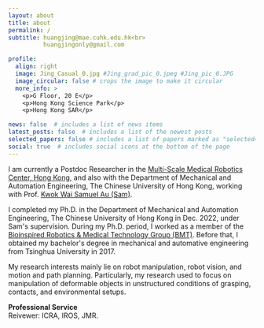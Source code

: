 ```yaml
---
layout: about
title: about
permalink: /
subtitle: huangjing@mae.cuhk.edu.hk<br>
          huangjingonly@gmail.com

profile:
  align: right
  image: Jing_Casual_0.jpg #Jing_grad_pic_0.jpeg #Jing_pic_0.JPG
  image_circular: false # crops the image to make it circular
  more_info: >
    <p>G Floor, 20 E</p>
    <p>Hong Kong Science Park</p>
    <p>Hong Kong SAR</p>

news: false  # includes a list of news items
latest_posts: false  # includes a list of the newest posts
selected_papers: false # includes a list of papers marked as "selected={true}"
social: true  # includes social icons at the bottom of the page
---
```


I am currently a Postdoc Researcher in the [Multi-Scale Medical Robotics Center, Hong Kong](https://www.mrc-cuhk.com/), and also with the Department of Mechanical and Automation Engineering, The Chinese University of Hong Kong, working with Prof. [Kwok Wai Samuel Au (Sam)](https://biomedirobotics.com/au-kwok-wai-samuel/). 

I completed my Ph.D. in the Department of Mechanical and Automation Engineering, The Chinese University of Hong Kong in Dec. 2022, under Sam's supervision. During my Ph.D. period, I worked as a member of the [Bioinspired Robotics & Medical Technology Group (BMT)](https://biomedirobotics.com/). Before that, I obtained my bachelor's degree in mechanical and automative engineering from Tsinghua University in 2017.

My research interests mainly lie on robot manipulation, robot vision, and motion and path planning. Particularly, my research used to focus on manipulation of deformable objects in unstructured conditions of grasping, contacts, and environmental setups.

**Professional Service**<br>
Reivewer: ICRA, IROS, JMR.

<!---Write your biography here. Tell the world about yourself. Link to your favorite [subreddit](http://reddit.com). You can put a picture in, too. The code is already in, just name your picture `prof_pic.jpg` and put it in the `img/` folder.

Put your address / P.O. box / other info right below your picture. You can also disable any of these elements by editing `profile` property of the YAML header of your `_pages/about.md`. Edit `_bibliography/papers.bib` and Jekyll will render your [publications page](/al-folio/publications/) automatically.

Link to your social media connections, too. This theme is set up to use [Font Awesome icons](https://fontawesome.com/) and [Academicons](https://jpswalsh.github.io/academicons/), like the ones below. Add your Facebook, Twitter, LinkedIn, Google Scholar, or just disable all of them.--->
